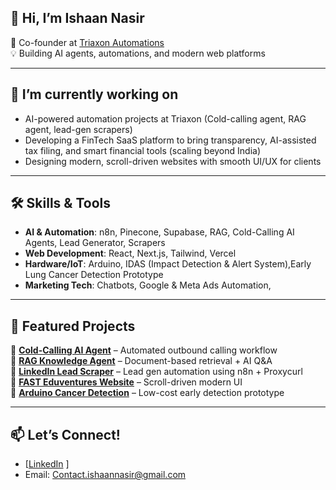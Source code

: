 ## 👋 Hi, I’m Ishaan Nasir

🚀 Co-founder at [Triaxon Automations](https://www.triaxon.in)  
💡 Building AI agents, automations, and modern web platforms  

---

## 🔭 I’m currently working on
 - AI-powered automation projects at Triaxon (Cold-calling agent, RAG agent, lead-gen scrapers)
 - Developing a FinTech SaaS platform to bring transparency, AI-assisted tax filing, and smart financial tools (scaling beyond India)
 - Designing modern, scroll-driven websites with smooth UI/UX for clients

---

## 🛠 Skills & Tools  
- **AI & Automation**: n8n, Pinecone, Supabase, RAG, Cold-Calling AI Agents, Lead Generator, Scrapers
- **Web Development**: React, Next.js, Tailwind, Vercel  
- **Hardware/IoT**: Arduino, IDAS (Impact Detection & Alert System),Early Lung Cancer Detection Prototype  
- **Marketing Tech**: Chatbots, Google & Meta Ads Automation, 

---

## 📌 Featured Projects  
🔹 **[Cold-Calling AI Agent](https://github.com/Ishaan-nasir/Cold-Calling-AI-Agent)** – Automated outbound calling workflow  
🔹 **[RAG Knowledge Agent](#)** – Document-based retrieval + AI Q&A  
🔹 **[LinkedIn Lead Scraper](#)** – Lead gen automation using n8n + Proxycurl  
🔹 **[FAST Eduventures Website](#)** – Scroll-driven modern UI  
🔹 **[Arduino Cancer Detection](#)** – Low-cost early detection prototype  

---

## 📫 Let’s Connect!  
- [[LinkedIn](https://www.linkedin.com/in/ishaan-nasir-12bb72379/)  ]
- Email: Contact.ishaannasir@gmail.com


